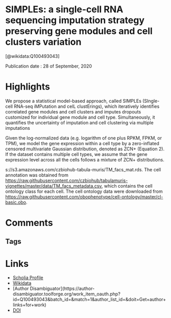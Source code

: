 
SIMPLEs: a single-cell RNA sequencing imputation strategy preserving gene modules and cell clusters variation
=============================================================================================================
  
  [@wikidata:Q100493043]  
  
Publication date : 28 of September, 2020  

# Highlights

 We propose a statistical model-based approach, called SIMPLEs (SIngle-cell RNA-seq iMPutation and celL clustErings), which iteratively identifies correlated gene modules and cell clusters and imputes dropouts customized for individual gene module and cell type. Simultaneously, it quantifies the uncertainty of imputation and cell clustering via multiple imputations

 Given the log-normalized data (e.g. logarithm of one plus RPKM, FPKM, or TPM), we model the gene expression within a cell type by a zero-inflated censored multivariate Gaussian distribution, denoted as ZCN+ (Equation 2). If the dataset contains multiple cell types, we assume that the gene expression level across all the cells follows a mixture of ZCN+ distributions.

 s://s3.amazonaws.com/czbiohub-tabula-muris/TM_facs_mat.rds. The cell annotation was obtained from https://raw.githubusercontent.com/czbiohub/tabulamuris-vignettes/master/data/TM_facs_metadata.csv, which contains the cell ontology class for each cell. The cell ontology data were downloaded from https://raw.githubusercontent.com/obophenotype/cell-ontology/master/cl-basic.obo.
# Comments

## Tags

# Links
  
 * [Scholia Profile](https://scholia.toolforge.org/work/Q100493043)  
 * [Wikidata](https://www.wikidata.org/wiki/Q100493043)  
 * [Author Disambiguator](https://author-
disambiguator.toolforge.org/work_item_oauth.php?id=Q100493043&batch_id=&match=1&author_list_id=&doit=Get+author+links+for+work)  
 * [DOI](https://doi.org/10.1093/NARGAB/LQAA077)  
